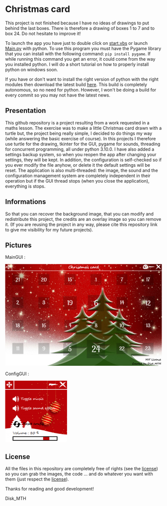 # Christmas card
This project is not finished because I have no ideas of drawings to put behind the last boxes. There is therefore a drawing of boxes 1 to 7 and to box 24. Do not hesitate to improve it!

To launch the app you have just to double 
click on [start.vbs](https://github.com/Disk-MTH/Christmas-card/blob/master/start.vbs) or launch [Main.py](https://github.com/Disk-MTH/Christmas-card/blob/master/diskmth/Main.py) with python. To use this program you must 
have the Pygame library that you can install with the following command: ```pip install pygame```. If while running this command you get an error, it could come 
from the way you installed python. I will do a short tutorial on how to properly 
install python on windows soon.

If you have or don't want to install the right version of python with the right 
modules then download the latest build [here](https://github.com/Disk-MTH/Christmas-card/releases). This build is completely 
autonomous, so no need for python. However, I won't be doing a build for 
every commit so you may not have the latest news.

## Presentation
This github repository is a project resulting from a work requested in a maths 
lesson. The exercise was to make a little Christmas card drawn with a turtle but, 
the project being really simple, I decided to do things my way (while answering 
the basic exercise of course). In this projects I therefore use turtle for the 
drawing, tkinter for the GUI, pygame for sounds, threading for concurrent 
programming, all under python 3.10.0. I have also added a settings backup 
system, so when you reopen the app after changing your settings, they will be 
kept. In addition, the configuration is self-checked so if you ever modify the file 
anyhow, or delete it the default settings will be reset. The application is also 
multi-threaded: the image, the sound and the configuration management 
system are completely independent in their operation but if the GUI thread stops 
(when you close the application), everything is stops.

## Informations
So that you can recover the background image, that you can modify and 
redistribute this project, the credits are an overlay image so you can remove it. 
(If you are reusing the project in any way, please cite this repository link to give 
me visibility for my future projects).

## Pictures
MainGUI :

![Screenshot 1](pictures/main_gui.png)

ConfigGUI :

![Screenshot 2](pictures/config_gui.png)

## License
All the files in this repository are completely free of rights (see the [license](https://github.com/Disk-MTH/Christmas-card/blob/master/license.txt)) so 
you can grab the images, the code ... and do whatever you want with them (just 
respect the [license](https://github.com/Disk-MTH/Christmas-card/blob/master/license.txt)).

Thanks for reading and good development!

Disk_MTH